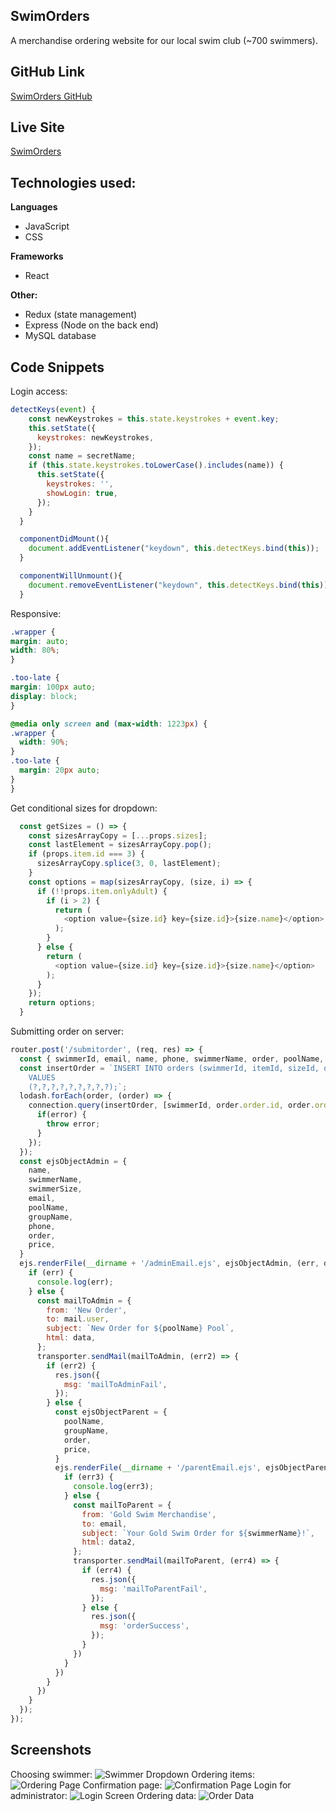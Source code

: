 ## SwimOrders
A merchandise ordering website for our local swim club (~700 swimmers).

## GitHub Link
[SwimOrders GitHub](https://www.github.com/eddieatkinson/swimOrders)

## Live Site
[SwimOrders](https://goldswim.eddiebatkinson.com)

## Technologies used:
**Languages**
* JavaScript
* CSS

**Frameworks**
* React

**Other:**
* Redux (state management)
* Express (Node on the back end)
* MySQL database

## Code Snippets
Login access:
``` javascript
detectKeys(event) {
    const newKeystrokes = this.state.keystrokes + event.key;
    this.setState({
      keystrokes: newKeystrokes,
    });
    const name = secretName;
    if (this.state.keystrokes.toLowerCase().includes(name)) {
      this.setState({
        keystrokes: '',
        showLogin: true,
      });
    }
  }

  componentDidMount(){
    document.addEventListener("keydown", this.detectKeys.bind(this));
  }

  componentWillUnmount(){
    document.removeEventListener("keydown", this.detectKeys.bind(this));
  }
  ```
  Responsive:
  ``` css
  .wrapper {
  margin: auto;
  width: 80%;
}

.too-late {
  margin: 100px auto;
  display: block;
}

@media only screen and (max-width: 1223px) {
  .wrapper {
    width: 90%;
  }
  .too-late {
    margin: 20px auto;
  }
}
```
Get conditional sizes for dropdown:
``` javascript
  const getSizes = () => {
    const sizesArrayCopy = [...props.sizes];
    const lastElement = sizesArrayCopy.pop();
    if (props.item.id === 3) {
      sizesArrayCopy.splice(3, 0, lastElement);
    }
    const options = map(sizesArrayCopy, (size, i) => {
      if (!!props.item.onlyAdult) {
        if (i > 2) {
          return (
            <option value={size.id} key={size.id}>{size.name}</option>
          );
        }
      } else {
        return (
          <option value={size.id} key={size.id}>{size.name}</option>
        );
      }
    });
    return options;
  }
```
Submitting order on server:
``` javascript
router.post('/submitorder', (req, res) => {
  const { swimmerId, email, name, phone, swimmerName, order, poolName, groupName, swimmerSize, price } = req.body;
  const insertOrder = `INSERT INTO orders (swimmerId, itemId, sizeId, qty, email, phone, parentName, color, special)
    VALUES
    (?,?,?,?,?,?,?,?,?);`;
  lodash.forEach(order, (order) => {
    connection.query(insertOrder, [swimmerId, order.order.id, order.order.size, order.order.qty, email, phone, name, order.color, order.special], (error) => {
      if(error) {
        throw error;
      }
    });
  });
  const ejsObjectAdmin = {
    name,
    swimmerName,
    swimmerSize,
    email,
    poolName,
    groupName,
    phone,
    order,
    price,
  }
  ejs.renderFile(__dirname + '/adminEmail.ejs', ejsObjectAdmin, (err, data) => {
    if (err) {
      console.log(err);
    } else {
      const mailToAdmin = {
        from: 'New Order',
        to: mail.user,
        subject: `New Order for ${poolName} Pool`,
        html: data,
      };
      transporter.sendMail(mailToAdmin, (err2) => {
        if (err2) {
          res.json({
            msg: 'mailToAdminFail',
          });
        } else {
          const ejsObjectParent = {
            poolName,
            groupName,
            order,
            price,
          }
          ejs.renderFile(__dirname + '/parentEmail.ejs', ejsObjectParent, (err3, data2) => {
            if (err3) {
              console.log(err3);
            } else {
              const mailToParent = {
                from: 'Gold Swim Merchandise',
                to: email,
                subject: `Your Gold Swim Order for ${swimmerName}!`,
                html: data2,
              };
              transporter.sendMail(mailToParent, (err4) => {
                if (err4) {
                  res.json({
                    msg: 'mailToParentFail',
                  });
                } else {
                  res.json({
                    msg: 'orderSuccess',
                  });
                }
              })
            }
          })
        }
      })
    }
  });
});
```
## Screenshots
Choosing swimmer:
![Swimmer Dropdown](front-end/src/assets/SwimmerDropDown.png)
Ordering items:
![Ordering Page](front-end/src/assets/OrderingPage.png)
Confirmation page:
![Confirmation Page](front-end/src/assets/ConfirmationPage.png)
Login for administrator:
![Login Screen](front-end/src/assets/LoginScreen.png)
Ordering data:
![Order Data](front-end/src/assets/OrderData.png)

